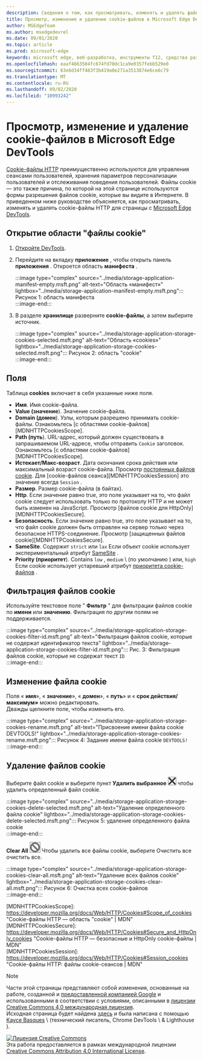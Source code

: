 ```yaml
---
description: Сведения о том, как просматривать, изменять и удалять файлы cookie HTTP для страницы с помощью Microsoft Edge DevTools.
title: Просмотр, изменение и удаление cookie-файлов в Microsoft Edge DevTools
author: MSEdgeTeam
ms.author: msedgedevrel
ms.date: 09/01/2020
ms.topic: article
ms.prod: microsoft-edge
keywords: microsoft edge, веб-разработка, инструменты f12, средства разработчика
ms.openlocfilehash: eaaf4663504fc674fd70dc1ca9e0357febb529e0
ms.sourcegitcommit: 63e6d34ff483f3b419a0e271a3513874e6ce6c79
ms.translationtype: MT
ms.contentlocale: ru-RU
ms.lasthandoff: 09/02/2020
ms.locfileid: "10993242"
---
```

<!-- Copyright Kayce Basques 

   Licensed under the Apache License, Version 2.0 (the "License");
   you may not use this file except in compliance with the License.
   You may obtain a copy of the License at

       https://www.apache.org/licenses/LICENSE-2.0

   Unless required by applicable law or agreed to in writing, software
   distributed under the License is distributed on an "AS IS" BASIS,
   WITHOUT WARRANTIES OR CONDITIONS OF ANY KIND, either express or implied.
   See the License for the specific language governing permissions and
   limitations under the License.  -->

# Просмотр, изменение и удаление cookie-файлов в Microsoft Edge DevTools  

[Cookie-файлы HTTP][MDNHTTPCookies] преимущественно используются для управления сеансами пользователей, хранения параметров персонализации пользователей и отслеживания поведения пользователей.  Файлы cookie — это также причина, по которой на этой странице используются формы разрешения файлов cookie, которые вы видите в Интернете.  В приведенном ниже руководстве объясняется, как просматривать, изменять и удалять cookie-файлы HTTP для страницы с [Microsoft Edge DevTools][MicrosoftEdgeDevTools].  

## Открытие области "файлы cookie"  

1.  [Откройте DevTools][DevToolsOpen].  
1.  Перейдите на вкладку **приложение** , чтобы открыть панель **приложения** .  Откроется область **манифеста** .  
    
    :::image type="complex" source="../media/storage-application-manifest-empty.msft.png" alt-text="Область «манифест»" lightbox="../media/storage-application-manifest-empty.msft.png":::
       Рисунок 1: область манифеста  
    :::image-end:::  

1.  В разделе **хранилище** разверните **cookie-файлы**, а затем выберите источник.  
    
    :::image type="complex" source="../media/storage-application-storage-cookies-selected.msft.png" alt-text="Область «cookies»" lightbox="../media/storage-application-storage-cookies-selected.msft.png":::
       Рисунок 2: область "cookie"  
    :::image-end:::  

## Поля  

Таблица **cookies** включает в себя указанные ниже поля.  

*   **Имя**.  Имя cookie-файла.  
*   **Value (значение**).  Значение cookie-файла.  
*   **Domain (домен**).  Узлы, которым разрешено принимать cookie-файлы.  Ознакомьтесь [с областями cookie-файлов][MDNHTTPCookiesScope].  
*   **Path (путь**).  URL-адрес, который должен существовать в запрашиваемом URL-адресе, чтобы отправить `Cookie` заголовок.  Ознакомьтесь [с областями cookie-файлов][MDNHTTPCookiesScope].  
*   **Истекает/Макс-возраст**.  Дата окончания срока действия или максимальный возраст cookie-файла.  Просмотр [постоянных файлов cookie][MDNHTTPCookiesPermanent].  Для [cookie-файлов сеанса][MDNHTTPCookiesSession] это значение всегда `Session` .  
*   **Размер**.  Размер cookie-файла (в байтах).  
*   **Http**.  Если значение равно true, это поле указывает на то, что файл cookie следует использовать только по протоколу HTTP и не может быть изменен на JavaScript.  Просмотр [файлов cookie для HttpOnly][MDNHTTPCookiesSecure].  
*   **Безопасность**.  Если значение равно true, это поле указывает на то, что файл cookie должен быть отправлен на сервер только через безопасное HTTPS-соединение.  Просмотр [защищенных файлов cookie][MDNHTTPCookiesSecure].  
*   **SameSite**.  Содержит `strict` или `lax` Если объект cookie использует экспериментальный атрибут [SameSite][MDNHTTPCookiesSamesite] .  
*   **Priority (приоритет**).  Contains `low` , `medium` \ (по умолчанию \) или, `high` Если cookie использует устаревший атрибут [приоритета cookie-файлов][ChromiumIssue232693] .

## Фильтрация файлов cookie  

Используйте текстовое поле " **Фильтр** " для фильтрации файлов cookie по **имени** или **значению**.  Фильтрация по другим полям не поддерживается.  

:::image type="complex" source="../media/storage-application-storage-cookies-filter-id.msft.png" alt-text="Фильтрация файлов cookie, которые не содержат идентификатор текста" lightbox="../media/storage-application-storage-cookies-filter-id.msft.png":::
   Рис. 3: Фильтрация файлов cookie, которые не содержат текст `ID`  
:::image-end:::  

## Изменение файла cookie  

Поля « **имя**», « **значение**», « **домен**», « **путь**» и « **срок действия/максимум»** можно редактировать.  
Дважды щелкните поле, чтобы изменить его.  

:::image type="complex" source="../media/storage-application-storage-cookies-rename.msft.png" alt-text="Присвоение имени файла cookie DEVTOOLS!" lightbox="../media/storage-application-storage-cookies-rename.msft.png":::
   Рисунок 4: Задание имени файла cookie `DEVTOOLS!`  
:::image-end:::  

## Удаление файлов cookie  

Выберите файл cookie и выберите пункт **Удалить выбранное** ![ удаление, ][ImageDeleteIcon]  чтобы удалить определенный файл cookie.  

:::image type="complex" source="../media/storage-application-storage-cookies-delete-selected.msft.png" alt-text="Удаление определенного файла cookie" lightbox="../media/storage-application-storage-cookies-delete-selected.msft.png":::
   Рисунок 5: удаление определенного файла cookie  
:::image-end:::  

**Clear All** ![ ][ImageClearIcon] Чтобы удалить все файлы cookie, выберите Очистить все очистить все.  

:::image type="complex" source="../media/storage-application-storage-cookies-clear-all.msft.png" alt-text="Удаление всех файлов cookie" lightbox="../media/storage-application-storage-cookies-clear-all.msft.png":::
   Рисунок 6: Очистка всех cookie-файлов  
:::image-end:::  

<!-- image links -->  

[ImageClearIcon]: ../media/clear-icon.msft.png  
[ImageDeleteIcon]: ../media/delete-icon.msft.png  

<!-- links -->  

[MicrosoftEdgeDevTools]: /microsoft-edge/devtools-guide-chromium "Инструменты разработчика Microsoft EDGE (Chromium)"  
[DevToolsOpen]: /microsoft-edge/devtools-guide-chromium/open "Открыть Microsoft Edge DevTools"  

[ChromiumIssue232693]: https://bugs.chromium.org/p/chromium/issues/detail?id=232693 "Chromium дата_выпуска 232693: реализация поля приоритета для cookie-файлов | Ошибки Chromium"  

[MDNHTTPCookies]: https://developer.mozilla.org/docs/Web/HTTP/Cookies "Cookie-файлы HTTP | MDN"  
[MDNHTTPCookiesPermanent]: https://developer.mozilla.org/docs/Web/HTTP/Cookies#Permanent_cookies "Cookie-файлы HTTP: постоянные cookie-файлы | MDN"  
[MDNHTTPCookiesSamesite]: https://developer.mozilla.org/docs/Web/HTTP/Cookies#SameSite_cookies "Cookie-файлы HTTP — SameSite cookie-файлы | MDN"  
[MDNHTTPCookiesScope]: https://developer.mozilla.org/docs/Web/HTTP/Cookies#Scope_of_cookies "Cookie-файлы HTTP — область "cookie" | MDN"  
[MDNHTTPCookiesSecure]: https://developer.mozilla.org/docs/Web/HTTP/Cookies#Secure_and_HttpOnly_cookies "Cookie-файлы HTTP — безопасные и HttpOnly cookie-файлы | MDN"  
[MDNHTTPCookiesSession]: https://developer.mozilla.org/docs/Web/HTTP/Cookies#Session_cookies "Cookie-файлы HTTP: файлы cookie-сеансов | MDN"  

> [!NOTE]
> Части этой страницы представляют собой изменения, основанные на работе, созданной и [предоставленной компанией Google][GoogleSitePolicies] и использованными в соответствии с условиями, описанными в [лицензии Creative Commons 4,0 международная лицензия][CCA4IL].  
> Исходная страница будет найдена [здесь](https://developers.google.com/web/tools/chrome-devtools/storage/cookies) и была написана с помощью [Kayce Basques][KayceBasques] \ (технический писатель, Chrome DevTools \ & Lighthouse \).  

[![Лицензия Creative Commons][CCby4Image]][CCA4IL]  
Эта работа предоставляется в рамках международной лицензии [Creative Commons Attribution 4.0 International License][CCA4IL].  

[CCA4IL]: https://creativecommons.org/licenses/by/4.0  
[CCby4Image]: https://i.creativecommons.org/l/by/4.0/88x31.png  
[GoogleSitePolicies]: https://developers.google.com/terms/site-policies  
[KayceBasques]: https://developers.google.com/web/resources/contributors/kaycebasques  
